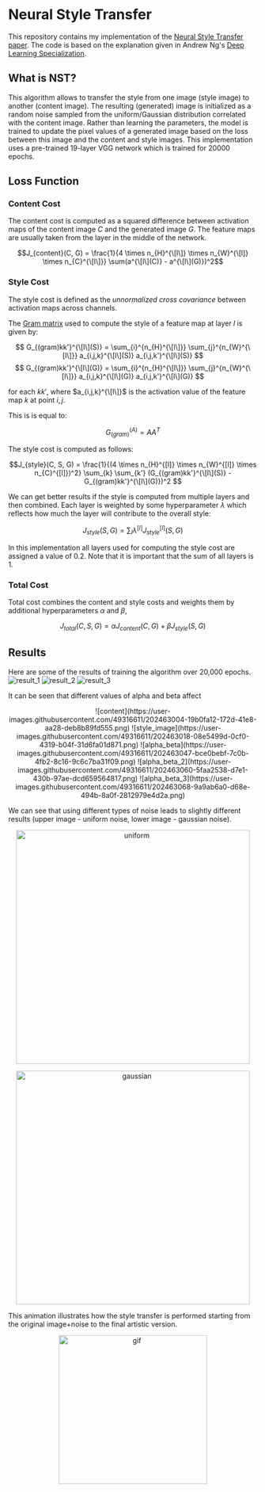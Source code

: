 # Neural Style Transfer
This repository contains my implementation of the [Neural Style Transfer paper](https://www.cv-foundation.org/openaccess/content_cvpr_2016/papers/Gatys_Image_Style_Transfer_CVPR_2016_paper.pdf). The code is based on the explanation given in Andrew Ng's [Deep Learning Specialization](https://www.deeplearning.ai/courses/deep-learning-specialization/).

## What is NST?

This algorithm allows to transfer the style from one image (style image) to another (content image). The resulting (generated) image is initialized as a random noise sampled from the uniform/Gaussian distribution correlated with the content image. Rather than learning the parameters, the model is trained to update the pixel values of a generated image based on the loss between this image and the content and style images. This implementation uses a pre-trained 19-layer VGG network which is trained for 20000 epochs.

## Loss Function
### Content Cost
The content cost is computed as a squared difference between activation maps of the content image $C$ and the generated image $G$. The feature maps are usually taken from the layer in the middle of the network.

$$J_{content}(C, G) = \frac{1}{4 \times n_{H}^{\[l\]} \times n_{W}^{\[l]} \times n_{C}^{\[l\]}} \sum(a^{\[l\](C)} - a^{\[l\](G)})^2$$

### Style Cost

The style cost is defined as the *unnormalized cross covariance* between activation maps across channels.

The [Gram matrix](https://en.wikipedia.org/wiki/Gram_matrix) used to compute the style of a feature map at layer $l$ is given by:

$$ G_{(gram)kk'}^{\[l\](S)} = \sum_{i}^{n_{H}^{\[l\]}} \sum_{j}^{n_{W}^{\[l\]}} a_{i,j,k}^{\[l\](S)} a_{i,j,k'}^{\[l\](S)} $$
$$ G_{(gram)kk'}^{\[l\](G)} = \sum_{i}^{n_{H}^{\[l\]}} \sum_{j}^{n_{W}^{\[l\]}} a_{i,j,k}^{\[l\](G)} a_{i,j,k'}^{\[l\](G)} $$

for each $kk'$, where $a_{i,j,k}^{\[l\]}$ is the activation value of the feature map $k$ at point $i,j$.

This is is equal to:

$$ G_{(gram)}^{(A)} = AA^{T} $$ 

The style cost is computed as follows:

$$J_{style}(C, S, G) = \frac{1}{(4 \times n_{H}^{[l]} \times n_{W}^{[l]} \times n_{C}^{[l]})^2} \sum_{k} \sum_{k'} (G_{(gram)kk'}^{\[l\](S)} - G_{(gram)kk'}^{\[l\](G)})^2 $$

We can get better results if the style is computed from multiple layers and then combined. Each layer is weighted by some hyperparameter $\lambda$ which reflects how much the layer will contribute to the overall style:

$$J_{style} (S,G) = \sum_{l} \lambda^{[l]} J_{style}^{[l]} (S,G)$$

In this implementation all layers used for computing the style cost are assigned a value of $0.2$. Note that it is important that the sum of all layers is $1$.


### Total Cost

Total cost combines the content and style costs and weights them by additional hyperparameters $\alpha$ and $\beta$,

$$J_{total} (C, S, G) = \alpha J_{content} (C, G) + \beta J_{style} (S, G)$$

## Results
Here are some of the results of training the algorithm over 20,000 epochs.
![result_1](https://user-images.githubusercontent.com/49316611/202245901-86a635c4-4299-409c-912d-a7cdad7cb5bb.png)
![result_2](https://user-images.githubusercontent.com/49316611/202245909-c8166e7e-5bb9-4237-bd4d-d740994413a6.png)
![result_3](https://user-images.githubusercontent.com/49316611/202261524-72937fe7-7365-4616-9af1-27296dd992a6.png)

It can be seen that different values of alpha and beta affect
<p align="center">
![content](https://user-images.githubusercontent.com/49316611/202463004-19b0fa12-172d-41e8-aa28-deb8b89fd555.png)
![style_image](https://user-images.githubusercontent.com/49316611/202463018-08e5499d-0cf0-4319-b04f-31d6fa01d871.png)
![alpha_beta](https://user-images.githubusercontent.com/49316611/202463047-bce0bebf-7c0b-4fb2-8c16-9c6c7ba31f09.png)
![alpha_beta_2](https://user-images.githubusercontent.com/49316611/202463060-5faa2538-d7e1-430b-97ae-dcd659564817.png)
![alpha_beta_3](https://user-images.githubusercontent.com/49316611/202463068-9a9ab6a0-d68e-494b-8a0f-2812979e4d2a.png)
</p>


We can see that using different types of noise leads to slightly different results (upper image - uniform noise, lower image - gaussian noise).  

<p align="center">
<img width="472" alt="uniform" src="https://user-images.githubusercontent.com/49316611/202325281-86aa6920-9610-4872-9cd1-570c4953967e.png">
</p>
<p align="center">
<img width="472" alt="gaussian" src="https://user-images.githubusercontent.com/49316611/202325270-bbdc530a-1202-4e42-a236-9d85a2457b37.png">
</p>

This animation illustrates how the style transfer is performed starting from the original image+noise to the final artistic version.
<p align="center">
<img width="300" alt="gif" src="https://user-images.githubusercontent.com/49316611/202254073-813d856b-a34e-456f-b1cb-22e393e7b9d0.gif">
</p>
